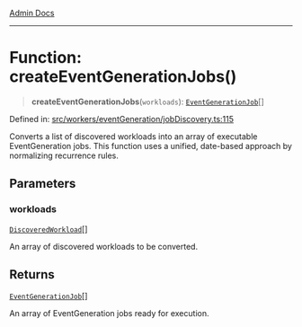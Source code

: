[Admin Docs](/)

***

# Function: createEventGenerationJobs()

> **createEventGenerationJobs**(`workloads`): [`EventGenerationJob`](../../executionEngine/interfaces/EventGenerationJob.md)[]

Defined in: [src/workers/eventGeneration/jobDiscovery.ts:115](https://github.com/Sourya07/talawa-api/blob/2dc82649c98e5346c00cdf926fe1d0bc13ec1544/src/workers/eventGeneration/jobDiscovery.ts#L115)

Converts a list of discovered workloads into an array of executable EventGeneration jobs.
This function uses a unified, date-based approach by normalizing recurrence rules.

## Parameters

### workloads

[`DiscoveredWorkload`](../interfaces/DiscoveredWorkload.md)[]

An array of discovered workloads to be converted.

## Returns

[`EventGenerationJob`](../../executionEngine/interfaces/EventGenerationJob.md)[]

An array of EventGeneration jobs ready for execution.
